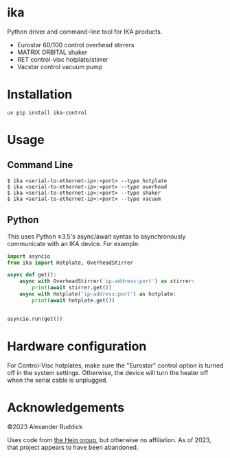 ika
===

Python driver and command-line tool for IKA products.
 - Eurostar 60/100 control overhead stirrers
 - MATRIX ORBITAL shaker
 - RET control-visc hotplate/stirrer
 - Vacstar control vacuum pump

Installation
============

```
uv pip install ika-control
```

Usage
=====

## Command Line

```
$ ika <serial-to-ethernet-ip>:<port> --type hotplate
$ ika <serial-to-ethernet-ip>:<port> --type overhead
$ ika <serial-to-ethernet-ip>:<port> --type shaker
$ ika <serial-to-ethernet-ip>:<port> --type vacuum
```


## Python

This uses Python ≥3.5's async/await syntax to asynchronously communicate with an IKA device. For example:

```python
import asyncio
from ika import Hotplate, OverheadStirrer

async def get():
    async with OverheadStirrer('ip-address:port') as stirrer:
        print(await stirrer.get())
    async with Hotplate('ip-address:port') as hotplate:
        print(await hotplate.get())


asyncio.run(get())
```
Hardware configuration
======================
For Control-Visc hotplates, make sure the "Eurostar" control option is turned off
in the system settings.  Otherwise, the device will turn the heater off when the serial
cable is unplugged.

Acknowledgements
================

©2023 Alexander Ruddick

Uses code from [the Hein group](https://gitlab.com/heingroup/ika), but otherwise no affiliation.
As of 2023, that project appears to have been abandoned.
